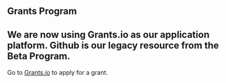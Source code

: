 ## Grants Program

## We are now using Grants.io as our application platform. Github is our legacy resource from the Beta Program. 

Go to [Grants.io](http://grants.stacks.org/) to apply for a grant. 
